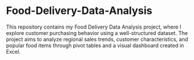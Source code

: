 # Food-Delivery-Data-Analysis
This repository contains my Food Delivery Data Analysis project, where I explore customer purchasing behavior using a well-structured dataset. The project aims to analyze regional sales trends, customer characteristics, and popular food items through pivot tables and a visual dashboard created in Excel.
